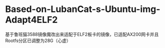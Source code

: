 # Based-on-LubanCat-s-Ubuntu-img-Adapt4ELF2
基于鲁班猫3588镜像魔改出来适配于ELF2板卡的镜像，已适配AX200网卡并且Rootfs分区已调整为28G（心虚）
